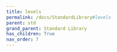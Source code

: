 ```yaml
---
title: levels
permalink: /docs/StandardLibrary#levels
parent: std
grand_parent: Standard Library
has_children: True
nav_order: 7
---
```

